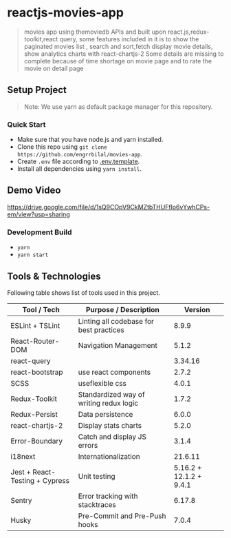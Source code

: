# reactjs-movies-app

> movies app using themoviedb APIs and built upon react.js,redux-toolkit,react query, some features included in it is to show the paginated movies list , search and sort,fetch display movie details, show analytics charts with react-chartjs-2
> Some details are missing to complete because of time shortage on movie page and to rate the movie on detail page

## Setup Project

> Note: We use yarn as default package manager for this repository.

### Quick Start
- Make sure that you have node.js and yarn installed.
- Clone this repo using `git clone https://github.com/engrrbilal/movies-app`.
- Create `.env` file according to [.env.template](./.env.template).
- Install all dependencies using `yarn install`.

## Demo Video
 https://drive.google.com/file/d/1sQ9COpV9CkMZtbTHUFflo6vYwhCPs-em/view?usp=sharing
### Development Build
- `yarn`
- `yarn start`
## Tools & Technologies

Following table shows list of tools used in this project.

| Tool / Tech       | Purpose / Description                   |     Version       |
|-------------------|-----------------------------------------|-------------------|
| ESLint + TSLint   | Linting all codebase for best practices |      8.9.9        |
| React-Router-DOM  | Navigation Management                   |      5.1.2        |
| react-query       |                                         |      3.34.16      |
| react-bootstrap   | use react components                    |      2.7.2        |
| SCSS              | useflexible css                         |      4.0.1        |
| Redux-Toolkit     | Standardized way of writing redux logic |      1.7.2        |
| Redux-Persist     | Data persistence                        |      6.0.0        |
| react-chartjs-2   | Display stats charts                    |      5.2.0        |
| Error-Boundary    | Catch and display JS errors             |      3.1.4        |
| i18next           | Internationalization                    |      21.6.11      |
| Jest + React-Testing + Cypress | Unit testing               |  5.16.2 + 12.1.2 + 9.4.1        |
| Sentry            | Error tracking with stacktraces         |      6.17.8       |
| Husky             | Pre-Commit and Pre-Push hooks           |      7.0.4        |


